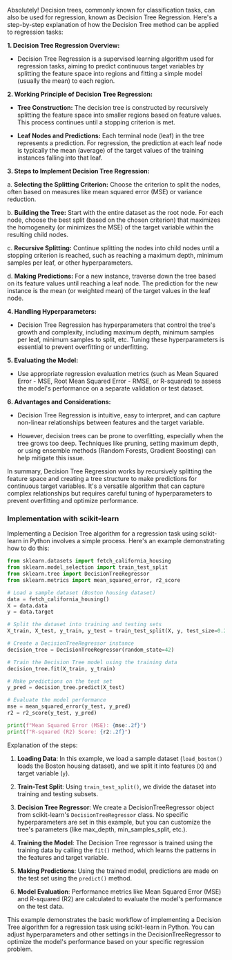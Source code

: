 Absolutely! Decision trees, commonly known for classification tasks, can also be used for regression, known as Decision Tree Regression. Here's a step-by-step explanation of how the Decision Tree method can be applied to regression tasks:

**1. Decision Tree Regression Overview:**

- Decision Tree Regression is a supervised learning algorithm used for regression tasks, aiming to predict continuous target variables by splitting the feature space into regions and fitting a simple model (usually the mean) to each region.

**2. Working Principle of Decision Tree Regression:**

- **Tree Construction:** The decision tree is constructed by recursively splitting the feature space into smaller regions based on feature values. This process continues until a stopping criterion is met.

- **Leaf Nodes and Predictions:** Each terminal node (leaf) in the tree represents a prediction. For regression, the prediction at each leaf node is typically the mean (average) of the target values of the training instances falling into that leaf.

**3. Steps to Implement Decision Tree Regression:**

   a. **Selecting the Splitting Criterion:** Choose the criterion to split the nodes, often based on measures like mean squared error (MSE) or variance reduction.

   b. **Building the Tree:** Start with the entire dataset as the root node. For each node, choose the best split (based on the chosen criterion) that maximizes the homogeneity (or minimizes the MSE) of the target variable within the resulting child nodes.

   c. **Recursive Splitting:** Continue splitting the nodes into child nodes until a stopping criterion is reached, such as reaching a maximum depth, minimum samples per leaf, or other hyperparameters.

   d. **Making Predictions:** For a new instance, traverse down the tree based on its feature values until reaching a leaf node. The prediction for the new instance is the mean (or weighted mean) of the target values in the leaf node.

**4. Handling Hyperparameters:**

- Decision Tree Regression has hyperparameters that control the tree's growth and complexity, including maximum depth, minimum samples per leaf, minimum samples to split, etc. Tuning these hyperparameters is essential to prevent overfitting or underfitting.

**5. Evaluating the Model:**

- Use appropriate regression evaluation metrics (such as Mean Squared Error - MSE, Root Mean Squared Error - RMSE, or R-squared) to assess the model's performance on a separate validation or test dataset.

**6. Advantages and Considerations:**

- Decision Tree Regression is intuitive, easy to interpret, and can capture non-linear relationships between features and the target variable.

- However, decision trees can be prone to overfitting, especially when the tree grows too deep. Techniques like pruning, setting maximum depth, or using ensemble methods (Random Forests, Gradient Boosting) can help mitigate this issue.

In summary, Decision Tree Regression works by recursively splitting the feature space and creating a tree structure to make predictions for continuous target variables. It's a versatile algorithm that can capture complex relationships but requires careful tuning of hyperparameters to prevent overfitting and optimize performance.

### Implementation with scikit-learn
Implementing a Decision Tree algorithm for a regression task using scikit-learn in Python involves a simple process. Here's an example demonstrating how to do this:

```python
from sklearn.datasets import fetch_california_housing
from sklearn.model_selection import train_test_split
from sklearn.tree import DecisionTreeRegressor
from sklearn.metrics import mean_squared_error, r2_score

# Load a sample dataset (Boston housing dataset)
data = fetch_california_housing()
X = data.data
y = data.target

# Split the dataset into training and testing sets
X_train, X_test, y_train, y_test = train_test_split(X, y, test_size=0.2, random_state=42)

# Create a DecisionTreeRegressor instance
decision_tree = DecisionTreeRegressor(random_state=42)

# Train the Decision Tree model using the training data
decision_tree.fit(X_train, y_train)

# Make predictions on the test set
y_pred = decision_tree.predict(X_test)

# Evaluate the model performance
mse = mean_squared_error(y_test, y_pred)
r2 = r2_score(y_test, y_pred)

print(f"Mean Squared Error (MSE): {mse:.2f}")
print(f"R-squared (R2) Score: {r2:.2f}")
```

Explanation of the steps:

1. **Loading Data**: In this example, we load a sample dataset (`load_boston()` loads the Boston housing dataset), and we split it into features (`X`) and target variable (`y`).

2. **Train-Test Split**: Using `train_test_split()`, we divide the dataset into training and testing subsets.

3. **Decision Tree Regressor**: We create a DecisionTreeRegressor object from scikit-learn's `DecisionTreeRegressor` class. No specific hyperparameters are set in this example, but you can customize the tree's parameters (like max_depth, min_samples_split, etc.).

4. **Training the Model**: The Decision Tree regressor is trained using the training data by calling the `fit()` method, which learns the patterns in the features and target variable.

5. **Making Predictions**: Using the trained model, predictions are made on the test set using the `predict()` method.

6. **Model Evaluation**: Performance metrics like Mean Squared Error (MSE) and R-squared (R2) are calculated to evaluate the model's performance on the test data.

This example demonstrates the basic workflow of implementing a Decision Tree algorithm for a regression task using scikit-learn in Python. You can adjust hyperparameters and other settings in the DecisionTreeRegressor to optimize the model's performance based on your specific regression problem.